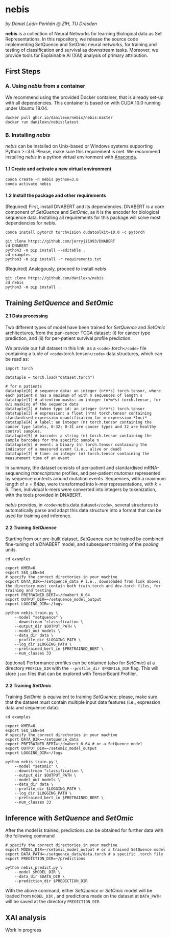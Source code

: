 # nebis

*by Daniel León-Periñán @ ZIH, TU Dresden*

****nebis**** is a collection of Neural Networks for learning Biological data as Set Representations. In this repository, we release the source code implementing SetQuence and SetOmic neural networks, for training and testing of classification and survival as downstream tasks. Moreover, we provide tools for Explainable AI (XAI) analysis of primary attribution.

## First Steps

### A. Using _nebis_ from a container

We recommend using the provided Docker container, that is already set-up with all dependencies. This container is based on with CUDA 10.0 running under Ubuntu 18.04.

```
docker pull ghcr.io/danilexn/nebis/nebis:master
docker run danilexn/nebis:latest
```

### B. Installing _nebis_

_nebis_ can be installed on Unix-based or Windows systems supporting Python >=3.6. Please, make sure this requirement is met. We recommend installing _nebis_ in a python virtual environment with [Anaconda](https://docs.anaconda.com/anaconda/install/linux/).

#### 1.1 Create and activate a new virtual environment

```
conda create -n nebis python=3.6
conda activate nebis
```

#### 1.2 Install the package and other requirements

(Required) First, install DNABERT and its dependencies. DNABERT is a core component of _SetQuence_ and _SetOmic_, as it is the encoder for biological sequence data. Installing all requirements for this package will solve most dependencies for _nebis_.

```
conda install pytorch torchvision cudatoolkit=10.0 -c pytorch

git clone https://github.com/jerryji1993/DNABERT
cd DNABERT
python3 -m pip install --editable .
cd examples
python3 -m pip install -r requirements.txt
```

(Required) Analogously, proceed to install _nebis_

```
git clone https://github.com/danilexn/nebis
cd nebis
python3 -m pip install .
```

## Training _SetQuence_ and _SetOmic_

#### 2.1 Data processing

Two different types of model have been trained for _SetQuence_ and _SetOmic_ architectures, from the pan-cancer TCGA dataset: (i) for cancer type prediction, and (ii) for per-patient survival profile prediction.

We provide our full dataset in this link, as a `<code>`.torch`</code>` file containing a tuple of `<code>`torch.tensor`</code>` data structures, which can be read as:

```
import torch

datatuple = torch.load("dataset.torch")

# for n patients
datatuple[0] # sequence data: an integer (n*m*s) torch.tensor, where each patient n has a maximum of with m sequences of length s
datatuple[1] # attention masks: an integer (n*m*s) torch.tensor, for 0/1 masking of the sequence data
datatuple[2] # token type id: an integer (n*m*s) torch.tensor
datatuple[3] # expression: a float (n*m) torch.tensor containing standardised expression quantification for m expression *loci*
datatuple[4] # label: an integer (n) torch.tensor containing the cancer type labels, 0-32; 0-31 are cancer types and 32 are healthy control samples.
datatuple[5] # barcode: a string (n) torch.tensor containing the sample barcodes for the specific sample n
datatuple[6] # event: a binary (n) torch.tensor containing the indicator of a measured event (i.e., alive or dead)
datatuple[7] # time: an integer (n) torch.tensor containing the measurement time of an event
```

In summary, the dataset consists of per-patient and standardised mRNA-sequencing *transcriptome* profiles, and per-patient *mutomes* represented by sequence contexts around mutation events. Sequences, with a maximum length of $s=64bp$, were transformed into k-mer representations, with $k=6$. Then, individual k-mers were converted into integers by tokenization, with the tools provided in DNABERT.

_nebis_ provides, in `<code>`nebis.data.dataset`</code>`, several structures to automatically parse and adapt this data structure into a format that can be used for training and inference.

#### 2.2 Training _SetQuence_

Starting from our pre-built dataset, _SetQuence_ can be trained by combined fine-tuning of a DNABERT model, and subsequent training of the _pooling_ units.

```
cd examples

export KMER=6
export SEQ_LEN=64
# specify the correct directories in your machine
export DATA_DIR=~/setquence_data # i.e., downloaded from link above; the directory must contain both train.torch and dev.torch files, for training and testing
export PRETRAINED_BERT=~/dnabert_6_64
export OUTPUT_DIR=~/setquence_model_output
export LOGGING_DIR=~/logs

python nebis_train.py \
    --model "setquence" \
    --downstream "classification \
    --output_dir $OUTPUT_PATH \
    --model_out models \
    --data_dir data \
    --profile_dir $LOGGING_PATH \
    --log_dir $LOGGING_PATH \
    --pretrained_bert_in $PRETRAINED_BERT \
    --num_classes 33
```

(optional) Performance profiles can be obtained (also for _SetOmic_) at a directory <code>PROFILE_DIR</code> with the <code>--profile_dir $PROFILE_DIR</code> flag. This will store <code>json</code> files that can be explored with TensorBoard Profiler.
#### 2.2 Training _SetOmic_

Training _SetOmic_ is equivalent to training _SetQuence_; please, make sure that the dataset must contain multiple input data features (i.e., expression data and sequence data).

```
cd examples

export KMER=6
export SEQ_LEN=64
# specify the correct directories in your machine
export DATA_DIR=~/setquence_data
export PRETRAINED_BERT=~/dnabert_6_64 # or a SetQuence model
export OUTPUT_DIR=~/setomic_model_output
export LOGGING_DIR=~/logs

python nebis_train.py \
    --model "setomic" \
    --downstream "classification \
    --output_dir $OUTPUT_PATH \
    --model_out models \
    --data_dir data \
    --profile_dir $LOGGING_PATH \
    --log_dir $LOGGING_PATH \
    --pretrained_bert_in $PRETRAINED_BERT \
    --num_classes 33
```

## Inference with _SetQuence_ and _SetOmic_

After the model is trained, predictions can be obtained for further data with the following command

```$
# specify the correct directories in your machine
export MODEL_DIR=~/setomic_model_output # or a trained SetQuence model
export DATA_PATH=~/setquence_data/data.torch # a specific .torch file
export PREDICTION_DIR=~/predictions

python nebis_predict.py \
    --model $MODEL_DIR \
    --data_dir $DATA_DIR \
    --prediction_dir $PREDICTION_DIR
```

With the above command, either _SetQuence_ or _SetOmic_ model will be loaded from `MODEL_DIR` , and predictions made on the dataset at `DATA_PATH` will be saved at the directory `PREDICTION_DIR`.

## XAI analysis

Work in progress


